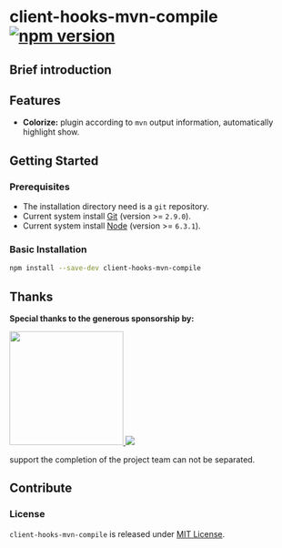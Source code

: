 # client-hooks-mvn-compile [![npm version][npm-version]][npm-url]

## Brief introduction

## Features

- **Colorize:** plugin according to `mvn` output information, automatically highlight show.

## Getting Started

### Prerequisites

- The installation directory need is a `git` repository.
- Current system install [Git](https://git-scm.com) (version >= `2.9.0`).
- Current system install [Node](https://nodejs.org) (version >= `6.3.1`).

### Basic Installation

```bash
npm install --save-dev client-hooks-mvn-compile
```
## Thanks

**Special thanks to the generous sponsorship by:**

<a href="https://www.jimu.com">
  <img width="200px" src="https://page.jimu.com/content-dist/images/default/logo.png">
</a>

<a href="https://merak.jimu.com">
  <img src="https://merak.jimu.com/content-dist/images/common/logo_colored-f66042201f.png">
</a>

support the completion of the project team can not be separated.

## Contribute

### License

`client-hooks-mvn-compile` is released under [MIT License](https://github.com/crux-wild/client-hooks-mvn-compile/blob/master/LICENSE).

[npm-url]: https://badge.fury.io/js/client-hooks-mvn-compile
[npm-version]: https://badge.fury.io/js/client-hooks-mvn-compile.svg
